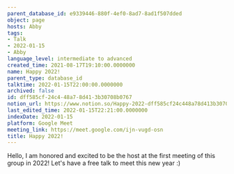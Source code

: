 ```yaml
---
parent_database_id: e9339446-880f-4ef0-8ad7-8ad1f507dded
object: page
hosts: Abby
tags:
- Talk
- 2022-01-15
- Abby
language_level: intermediate to advanced
created_time: 2021-08-17T19:10:00.0000000
name: Happy 2022!
parent_type: database_id
talktime: 2022-01-15T22:00:00.0000000
archived: false
id: dff585cf-24c4-48a7-8d41-3b30708b0767
notion_url: https://www.notion.so/Happy-2022-dff585cf24c448a78d413b30708b0767
last_edited_time: 2022-01-15T22:21:00.0000000
indexDate: 2022-01-15
platform: Google Meet
meeting_link: https://meet.google.com/ijn-vugd-osn
title: Happy 2022!
---
```


Hello, I am honored and excited to be the host at the first meeting of this group in 2022! Let's have a free talk to meet this new year :)





